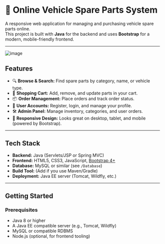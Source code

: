 # 🚗 Online Vehicle Spare Parts System

A responsive web application for managing and purchasing vehicle spare parts online.  
This project is built with **Java** for the backend and uses **Bootstrap** for a modern, mobile-friendly frontend.

---
![image](https://github.com/user-attachments/assets/3305ad95-ee72-4ad2-a76a-292868b1862a)




## Features

- 🔍 **Browse & Search:** Find spare parts by category, name, or vehicle type.
- 🛒 **Shopping Cart:** Add, remove, and update parts in your cart.
- 📦 **Order Management:** Place orders and track order status.
- 👤 **User Accounts:** Register, login, and manage your profile.
- 🛠️ **Admin Panel:** Manage inventory, categories, and user orders.
- 📱 **Responsive Design:** Looks great on desktop, tablet, and mobile (powered by Bootstrap).

---

## Tech Stack

- **Backend:** Java (Servlets/JSP or Spring MVC)
- **Frontend:** HTML5, CSS3, JavaScript, [Bootstrap 4+](https://getbootstrap.com/)
- **Database:** MySQL or similar (see `/Database`)
- **Build Tool:** (Add if you use Maven/Gradle)
- **Deployment:** Java EE server (Tomcat, Wildfly, etc.)

---

## Getting Started

### Prerequisites

- Java 8 or higher
- A Java EE compatible server (e.g., Tomcat, Wildfly)
- MySQL or compatible RDBMS
- Node.js (optional, for frontend tooling)


